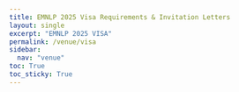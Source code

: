 ```yaml
---
title: EMNLP 2025 Visa Requirements & Invitation Letters
layout: single
excerpt: "EMNLP 2025 VISA"
permalink: /venue/visa
sidebar:
  nav: "venue"
toc: True
toc_sticky: True
---
```

